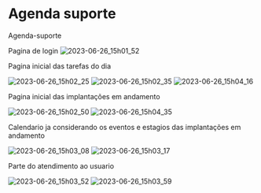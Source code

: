 # Agenda suporte
Agenda-suporte

Pagina de login
![2023-06-26_15h01_52](https://github.com/OtavioAlvim/Agenda-suporte/assets/98673019/7235e182-a7b6-471d-af50-b22a904d486c)

Pagina inicial das tarefas do dia

![2023-06-26_15h02_25](https://github.com/OtavioAlvim/Agenda-suporte/assets/98673019/b44c74fd-d57f-45ca-b006-5a12bf69909d)
![2023-06-26_15h02_35](https://github.com/OtavioAlvim/Agenda-suporte/assets/98673019/ce64d596-255f-4693-9412-50f51a42e99e)
![2023-06-26_15h04_16](https://github.com/OtavioAlvim/Agenda-suporte/assets/98673019/dfd4bab4-a7ee-4062-b578-8e019228a9d4)

Pagina inicial das implantações em andamento

![2023-06-26_15h02_50](https://github.com/OtavioAlvim/Agenda-suporte/assets/98673019/5bb6e733-5b6f-43eb-bf77-6ff26a66ed9e)
![2023-06-26_15h04_35](https://github.com/OtavioAlvim/Agenda-suporte/assets/98673019/87597951-c39b-47b1-96f9-acce4f1f44fa)

Calendario ja considerando os eventos e estagios das implantações em andamento

![2023-06-26_15h03_08](https://github.com/OtavioAlvim/Agenda-suporte/assets/98673019/1c0ae2f8-553c-4365-9680-64f82dae223f)
![2023-06-26_15h03_17](https://github.com/OtavioAlvim/Agenda-suporte/assets/98673019/4aa3adcb-533d-4714-ae0e-82ffaa446a44)

Parte do atendimento ao usuario

![2023-06-26_15h03_52](https://github.com/OtavioAlvim/Agenda-suporte/assets/98673019/2fe6e61d-8df1-403a-876f-c68cf9e85b7a)
![2023-06-26_15h03_59](https://github.com/OtavioAlvim/Agenda-suporte/assets/98673019/170f07f2-d575-4b72-9da4-5d193cdde060)





